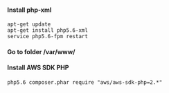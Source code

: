 #### Install php-xml
```
apt-get update
apt-get install php5.6-xml
service php5.6-fpm restart
```

#### Go to folder /var/www/

#### Install AWS SDK PHP
```
php5.6 composer.phar require "aws/aws-sdk-php=2.*"
```
